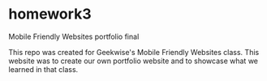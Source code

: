 # homework3
Mobile Friendly Websites portfolio final

This repo was created for Geekwise's Mobile Friendly Websites class. This website was to create our own portfolio website 
and to showcase what we learned in that class.
